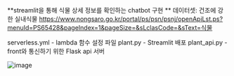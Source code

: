 **streamlit을 통해 식물 상세 정보를 확인하는 chatbot 구현
**
데이터셋: 건조에 강한 실내식물 https://www.nongsaro.go.kr/portal/ps/psn/psnj/openApiLst.ps?menuId=PS65428&pageIndex=1&pageSize=&sLclasCode=&sText=식물

serverless.yml - lambda 함수 설정 파일
plant.py       - Streamlit 배포
plant_api.py   - front와 통신하기 위한 Flask api 서버

![image](https://github.com/manneunghaegyeolsa/Backend/assets/85550617/38b4e2c8-c4d3-45b7-b18f-993c47eae93c)
